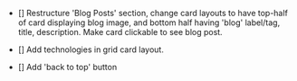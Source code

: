- [] Restructure 'Blog Posts' section, change card layouts to have top-half of card displaying blog image, and bottom half having 'blog' label/tag, title, description. Make card clickable to see blog post.

- [] Add technologies in grid card layout.

- [] Add 'back to top' button
